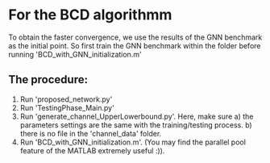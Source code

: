 # For the BCD algorithmm
To obtain the faster convergence, we use the results of the GNN benchmark as the initial point. 
So first train the GNN benchmark within the folder before running 'BCD_with_GNN_initialization.m'

## The procedure:
1. Run 'proposed_network.py'
2. Run 'TestingPhase_Main.py'
3. Run 'generate_channel_UpperLowerbound.py'. Here, make sure a) the parameters settings are the same with the training/testing process. b) there is no file in the 'channel_data' folder.
4. Run 'BCD_with_GNN_initialization.m'. (You may find the parallel pool feature of the MATLAB extremely useful :)).
